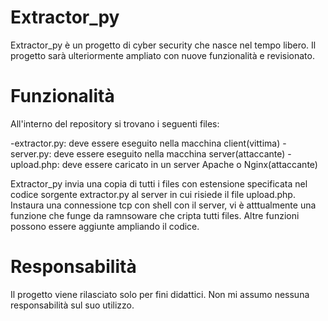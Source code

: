 # Extractor_py
Extractor_py è un progetto di cyber security che nasce nel tempo libero. Il progetto sarà ulteriormente ampliato con nuove funzionalità e revisionato.

# Funzionalità
All'interno del repository si trovano i seguenti files:

-extractor.py: deve essere eseguito nella macchina client(vittima)
-server.py: deve essere eseguito nella macchina server(attaccante)
-upload.php: deve essere caricato in un server Apache o Nginx(attaccante)

Extractor_py invia una copia di tutti i files con estensione specificata nel codice sorgente extractor.py al server in cui risiede il file upload.php.
Instaura una connessione tcp con shell con il server, vi è atttualmente una funzione che funge da ramnsoware che cripta tutti files. Altre funzioni possono essere aggiunte ampliando il codice.
# Responsabilità
Il progetto viene rilasciato solo per fini didattici. Non mi assumo nessuna responsabilità sul suo utilizzo.
